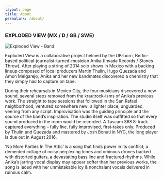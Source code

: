 ```yaml
---
layout: page
title: About
permalink: /about/
---
```

### EXPLODED VIEW (MX / D / GB / SWE)

![Exploded View - Band]({{site.baseurl}}/assets/exploded-view-band-picture.jpg)

Exploded View is a collaborative project helmed by the UK-born, Berlin-based political-journalist-turned-musician Anika   (Invada Records / Stones Throw). After playing a string of 2014 solo   shows in Mexico with a backing lineup composed of local producers  Martin  Thulin, Hugo Quezada and Amon Melgarejo, Anika and her new  bandmates  discovered a chemistry that they simply had to capture on  tape.


During  their rehearsals in Mexico City, the four musicians discovered  a new  sound, several steps removed from the krautrock-isms of Anika’s   previous work. The straight to tape sessions that followed in the San   Rafael neighborhood, ventured somewhere new; a lighter place,  unguarded,  veering from any script.  Improvisation was the guiding  principle and  the source of the band’s inspiration. The studio itself  was outfitted so  that every sound produced in the room would be  recorded. A Tascam 388  8-track captured everything – fully live, fully  improvised, first-takes  only. Produced by Thulin and Quezada and  mastered by Josh Bonati in NYC,  the long player is due out in August  2016.


‘No More Parties In The Attic’  is a song that finds  power in its conflict; a demented collage of  noisy perplexing tones and  ominous drones backed with distorted  guitars, a devastating bass line  and fractured rhythms. While Anika’s  jarring vocal display may appear  softer than her previous works, the  song is laced with her unmistakable  icy & nonchalant vocals  delivered in ruinous calm.
